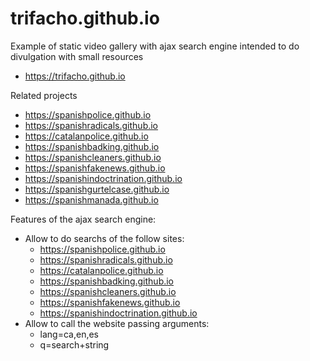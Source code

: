# trifacho.github.io

Example of static video gallery with ajax search engine intended to do divulgation with small resources
- https://trifacho.github.io

Related projects
- https://spanishpolice.github.io
- https://spanishradicals.github.io
- https://catalanpolice.github.io
- https://spanishbadking.github.io
- https://spanishcleaners.github.io
- https://spanishfakenews.github.io
- https://spanishindoctrination.github.io
- https://spanishgurtelcase.github.io
- https://spanishmanada.github.io

Features of the ajax search engine:
- Allow to do searchs of the follow sites:
  - https://spanishpolice.github.io
  - https://spanishradicals.github.io
  - https://catalanpolice.github.io
  - https://spanishbadking.github.io
  - https://spanishcleaners.github.io
  - https://spanishfakenews.github.io
  - https://spanishindoctrination.github.io
- Allow to call the website passing arguments:
  - lang=ca,en,es
  - q=search+string

